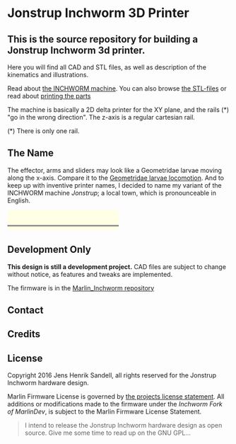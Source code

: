 # Jonstrup Inchworm 3D Printer

## This is the source repository for building a Jonstrup Inchworm 3d printer.
Here you will find all CAD and STL files, as well as description of the kinematics and illustrations.

Read about [the INCHWORM machine](/themachine.md).
You can also browse [the STL-files](/stl) or read about [printing the parts](/docs/printing.md)

The machine is basically a 2D delta printer for the XY plane, and the rails (*) "go in the wrong direction".
The z-axis is a regular cartesian rail. 

(*) There is only one rail.

## The Name
The effector, arms and sliders may look like a Geometridae larvae moving along the x-axis. 
Compare it to the [Geometridae larvae locomotion](https://www.youtube.com/watch?v=ncx4o-W9R2c). 
And to keep up with inventive printer names, I decided to name my variant of the INCHWORM machine 
_Jonstrup_; a local town, which is pronounceable in English.

<img src="/pics/a.gif" width="50%"></img>

## Development Only

__This design is still a development project.__
CAD files are subject to change without notice, as features and tweaks are implemented.

The firmware is in the [Marlin_Inchworm repository](https://github.com/jhsandell/MarlinDev_Inchworm)

## Contact
<tbd>

## Credits
<Jens Henrik Sandell>

## License
Copyright 2016 Jens Henrik Sandell, all rights reserved for the Jonstrup Inchworm hardware design.

Marlin Firmware License is governed by [the projects license statement](https://github.com/MarlinFirmware/Marlin/blob/RC/README.md#license). 
All additions or modifications made to the firmware under the _Inchworm Fork of MarlinDev_, is 
subject to the Marlin Firmware License 
Statement.

> I intend to release the Jonstrup Inchworm hardware design as open source.
> Give me some time to read up on the GNU GPL... 
